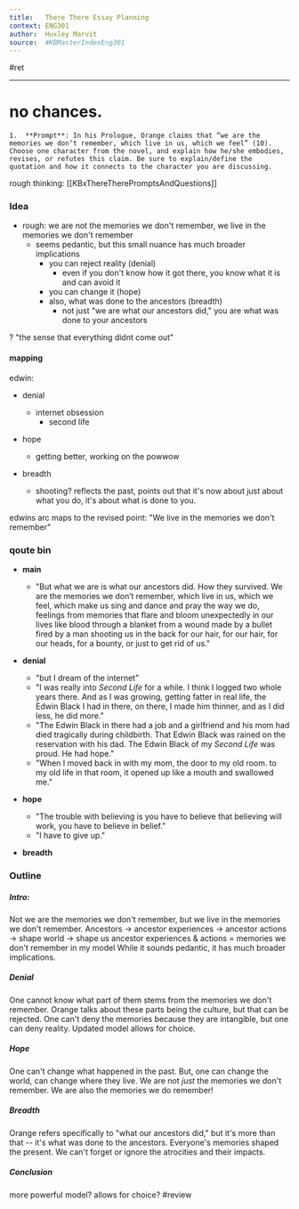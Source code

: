 ```yaml
---
title:   There There Essay Planning
context: ENG301
author:  Huxley Marvit
source:  #KBMasterIndexEng301
---
```


#ret 

---


# no chances.

```ad-abstract
1.	**Prompt**: In his Prologue, Orange claims that “we are the memories we don’t remember, which live in us, which we feel” (10). Choose one character from the novel, and explain how he/she embodies, revises, or refutes this claim. Be sure to explain/define the quotation and how it connects to the character you are discussing.
```

rough thinking: [[KBxThereTherePromptsAndQuestions]]

### Idea

- rough: we are not the memories we don't remember, we live in the memories we don't remember 
	- seems pedantic, but this small nuance has much broader implications
		- you can reject reality (denial)
			- even if you don't know how it got there, you know what it is and can avoid it
		- you can change it (hope)
		- also, what was done to the ancestors (breadth)
			- not just "we are what our ancestors did," you are what was done to your ancestors

? "the sense that everything didnt come out"

#### mapping
edwin:
- denial
	- internet obsession
		- second life
		
- hope
	- getting better, working on the powwow
	
- breadth
	- shooting? reflects the past, points out that it's now about just about what you do, it's about what is done to you.

edwins arc maps to the revised point: "We live in the memories we don't remember"





### qoute bin 
- **main**
	- "But what we are is what our ancestors did. How they survived. We are the memories we don’t remember, which live in us, which we feel, which make us sing and dance and pray the way we do, feelings from memories that flare and bloom unexpectedly in our lives like blood through a blanket from a wound made by a bullet fired by a man shooting us in the back for our hair, for our hair, for our heads, for a bounty, or just to get rid of us."
	
- **denial**
	- "but I dream of the internet"
	- "I was really into *Second Life* for a while. I think I logged two whole years there. And as I was growing, getting fatter in real life, the Edwin Black I had in there, on there, I made him thinner, and as I did less, he did more."
	- "The Edwin Black in there had a job and a girlfriend and his mom had died tragically during childbirth. That Edwin Black was rained on the reservation with his dad. The Edwin Black of my *Second Life* was proud. He had hope."
	- "When I moved back in with my mom, the door to my old room. to my old life in that room, it opened up like a mouth and swallowed me."
	
- **hope**
	- "The trouble with believing is you have to believe that believing will work, you have to believe in belief."
	- "I have to give up."
	
- **breadth**


### Outline

##### Intro: 
Not we are the memories we don't remember, but we live in the memories we don't remember.
Ancestors -> ancestor experiences -> ancestor actions -> shape world -> shape us
ancestor experiences & actions = memories we don't remember in my model
While it sounds pedantic, it has much broader implications.

##### Denial
One cannot know what part of them stems from the memories we don't remember. Orange talks about these parts being the culture, but that can be rejected. One can't deny the memories because they are intangible, but one can deny reality. Updated model allows for choice.

##### Hope
One can't change what happened in the past. But, one can change the world, can change where they live. We are not *just* the memories we don't remember. We are also the memories we do remember!

##### Breadth
Orange refers specifically to "what our ancestors did," but it's more than that -- it's what was done to the ancestors. Everyone's memories shaped the present. We can't forget or ignore the atrocities and their impacts.


##### Conclusion
more powerful model? allows for choice? #review











